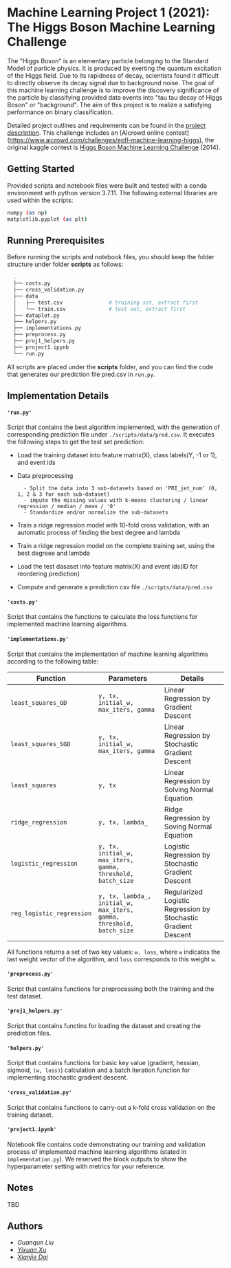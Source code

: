 # Machine Learning Project 1 (2021): The Higgs Boson Machine Learning Challenge

The "Higgs Boson" is an elementary particle belonging to the Standard Model of particle physics. It is produced by exerting the quantum excitation of the Higgs field. Due to its rapidness of decay, scientists found it difficult to directly observe its decay signal due to background noise. The goal of this machine learning challenge is to improve the discovery significance of the particle by classifying provided data events into "tau tau decay of Higgs Boson" or "background". The aim of this project is to realize a satisfying performance on binary classification.

Detailed project outlines and requirements can be found in the [project description](./projects/project1/project1_description.pdf). This challenge includes an [AIcrowd online contest] (https://www.aicrowd.com/challenges/epfl-machine-learning-higgs), the original kaggle contest is [Higgs Boson Machine Learning Challenge](https://www.kaggle.com/c/higgs-boson) (2014).

## Getting Started
Provided scripts and notebook files were built and tested with a conda environment with python version 3.7.11. 
The following external libraries are used within the scripts:

```bash
numpy (as np)
matplotlib.pyplot (as plt)
```

## Running Prerequisites
Before running the scripts and notebook files, you should keep the folder structure under folder **scripts** as follows:

```bash
  .
  ├── costs.py
  ├── cross_validation.py
  ├── data
  │   ├── test.csv               # training set, extract first
  │   └── train.csv              # test set, extract first
  ├── dataplot.py
  ├── helpers.py
  ├── implementations.py
  ├── preprocess.py
  ├── proj1_helpers.py
  ├── project1.ipynb
  └── run.py
```

All scripts are placed under the **scripts** folder, and you can find the code that generates our prediction file pred.csv in `run.py`.


## Implementation Details

#### `'run.py'`
Script that contains the best algorithm implemented, with the generation of corresponding prediction file under `./scripts/data/pred.csv`. It executes the following steps to get the test set prediction:

* Load the training dataset into feature matrix(X), class labels(Y, -1 or 1), and event ids
* Data preprocessing
     
        - Split the data into 3 sub-datasets based on 'PRI_jet_num' (0, 1, 2 & 3 for each sub-dataset)
        - impute the missing values with k-means clustering / linear regression / median / mean / '0' 
        - Standardize and/or normalize the sub-datasets

* Train a ridge regression model with 10-fold cross validation, with an automatic process of finding the best degree and lambda
* Train a ridge regression model on the complete training set, using the best degreee and lambda
* Load the test dasaset into feature matrix(X) and event ids(ID for reordering prediction)
* Compute and generate a prediction csv file `./scripts/data/pred.csv`


#### `'costs.py'`
Script that contains the functions to calculate the loss functions for implemented machine learning algorithms.


#### `'implementations.py'`
Script that contains the implementation of machine learning algorithms according to the following table:

| Function            | Parameters | Details |
|-------------------- |-----------|---------|
| `least_squares_GD`  | `y, tx, initial_w, max_iters, gamma`  | Linear Regression by Gradient Descent |
| `least_squares_SGD` | `y, tx, initial_w, max_iters, gamma`  | Linear Regression by Stochastic Gradient Descent |
| `least_squares`     | `y, tx` | Linear Regression by Solving Normal Equation |
| `ridge_regression`  | `y, tx, lambda_` | Ridge Regression by Soving Normal Equation |
| `logistic_regression`| `y, tx, initial_w, max_iters, gamma, threshold, batch_size` | Logistic Regression by Stochastic Gradient Descent |
| `reg_logistic_regression` | `y, tx, lambda_, initial_w, max_iters, gamma, threshold, batch_size` | Regularized Logistic Regression by Stochastic Gradient Descent |

All functions returns a set of two key values: `w, loss`, where `w` indicates the last weight vector of the algorithm, and `loss` corresponds to this weight `w`.


#### `'preprocess.py'`
Script that contains functions for preprocessing both the training and the test dataset. 


#### `'proj1_helpers.py'`
Script that contains functins for loading the dataset and creating the prediction files. 


#### `'helpers.py'`
Script that contains functions for basic key value (gradient, hessian, sigmoid, `(w, loss)`) calculation and a batch iteration function for implementing stochastic gradient descent.


#### `'cross_validation.py'`
Script that contains functions to carry-out a k-fold cross validation on the training dataset. 


#### `'project1.ipynb'`
Notebook file contains code demonstrating our training and validation process of implemented machine learning algorithms (stated in `implementation.py`). 
We reserved the block outputs to show the hyperparameter setting with metrics for your reference.


## Notes
TBD


## Authors
* *Guanqun Liu*
* [*Yixuan Xu*](https://github.com/Alvorecer721)
* [*Xianjie Dai*](https://github.com/xianjiedai)
